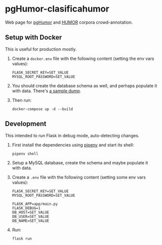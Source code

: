 # pgHumor-clasificahumor

Web page for [pgHumor](https://github.com/pln-fing-udelar/pghumor) and [HUMOR](https://github.com/pln-fing-udelar/humor) corpora crowd-annotation.

## Setup with Docker

This is useful for production mostly.

1. Create a `docker.env` file with the following content (setting the env vars values):

    ```
    FLASK_SECRET_KEY=SET_VALUE
    MYSQL_ROOT_PASSWORD=SET_VALUE
    ```

2. You should create the database schema as well, and perhaps populate it with data. There's [a sample dump](dump.sql).

3. Then run:

    ```shell
    docker-compose up -d --build
    ```

## Development

This intended to run Flask in debug mode, auto-detecting changes.

1. First install the dependencies using [pipenv](https://docs.pipenv.org/) and start its shell:
    
    ```shell
    pipenv shell
    ```
    
2. Setup a MySQL database, create the schema and maybe populate it with data.
    
3. Create a `.env` file with the following content (setting some env vars values):
    
    ```
    FLASK_SECRET_KEY=SET_VALUE
    MYSQL_ROOT_PASSWORD=SET_VALUE
    
    FLASK_APP=app/main.py
    FLASK_DEBUG=1
    DB_HOST=SET_VALUE
    DB_USER=SET_VALUE
    DB_NAME=SET_VALUE
    ```
    
4. Run:
    
    ```shell
    flask run
    ```
